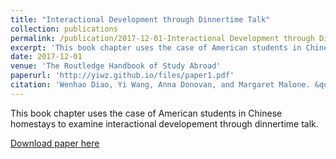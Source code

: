 ```yaml
---
title: "Interactional Development through Dinnertime Talk"
collection: publications
permalink: /publication/2017-12-01-Interactional Development through Dinnertime Talk-1
excerpt: 'This book chapter uses the case of American students in Chinese homestays to examine interactional developement through dinnertime talk.'
date: 2017-12-01
venue: 'The Routledge Handbook of Study Abroad'
paperurl: 'http://yiwz.github.io/files/paper1.pdf'
citation: 'Wenhao Diao, Yi Wang, Anna Donovan, and Margaret Malone. &quot;Interactional Development through Dinnertime Talk: The Case of American Students in Chinese Homestays.&quot; <i>The Routledge Handbook of Study Abroad</i>. Forthcoming.'
---
```

This book chapter uses the case of American students in Chinese homestays to examine interactional developement through dinnertime talk.

[Download paper here](http://yiwz.github.io/files/paper1.pdf)
